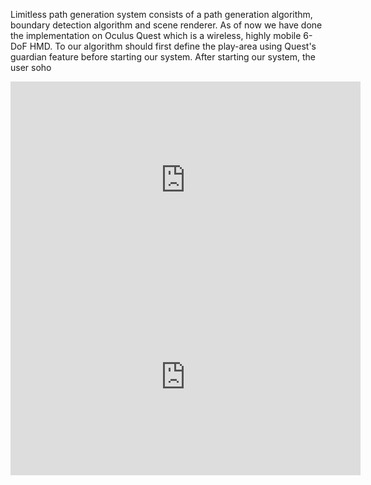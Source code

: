 <!-- ---
layout: page
title: Limitless Path Generation System Unbounded Locomotion in Virtual Reality
description: Master's thesis project
img: /assets/img/12.jpg
importance: 1
--- -->
<!-- <img class="img-fluid rounded z-depth-1" src="{{ '/assets/img/simulation_video.jpg' | relative_url }}" alt="" title="example image"/> -->

Limitless path generation system consists of a path generation algorithm, boundary detection algorithm and scene renderer.
As of now we have done the implementation on Oculus Quest which is a wireless, highly mobile 6-DoF HMD. To 
our algorithm should first define the play-area using Quest's guardian feature before starting our system. After starting our system, the user soho 


<iframe width="560" height="315" src="https://www.youtube.com/embed/vZMkQBOknoU?autoplay=1&loop=1" frameborder="0" allowfullscreen></iframe>

<iframe width="560" height="315" src="https://www.youtube.com/embed/tmBYfRN74mk?autoplay=1&loop=1" frameborder="0" allowfullscreen></iframe>